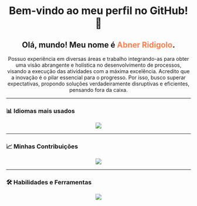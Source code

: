 <h1 align="center">Bem-vindo ao meu perfil no GitHub! 👋</h1>

<h2 align="center">Olá, mundo! Meu nome é <span style="color:#FF7F50;">Abner Ridigolo</span>.</h2>

<p align="center">
Possuo experiência em diversas áreas e trabalho integrando-as para obter uma visão abrangente e holística no desenvolvimento de processos, visando a execução das atividades com a máxima excelência. Acredito que a inovação é o pilar essencial para o progresso. Por isso, busco superar expectativas, propondo soluções verdadeiramente disruptivas e eficientes, pensando fora da caixa.
</p>

---

### 📊 **Idiomas mais usados**
<p align="center">
<img src="https://github-readme-stats.vercel.app/api/top-langs/?username=AbnerRidigolo&layout=compact&theme=radical&hide_border=true&langs_count=8" />
</p>

---


### 📈 **Minhas Contribuições**
<p align="center">
<img src="https://github-readme-streak-stats.herokuapp.com/?user=AbnerRidigolo&theme=nightowl" />
</p>

---
### 🛠 **Habilidades e Ferramentas**
<p align="center">
<img src="https://skillicons.dev/icons?i=python,r,julia,jupyter,anaconda,sklearn,tensorflow,pytorch,opencv,airflow,databricks,kafka,hadoop,spark,scala,postgres,mysql,sqlite,mongodb,redis,snowflake,dbt,docker,linux,git,github,githubactions,gitlab,aws,gcp,azure,vscode,figma,notion,trello,cypress,postman,bootstrap,kubernetes,php,java,js,html,css,fastapi,eclipse,pycharm,discord&perline=11" />
</p>
